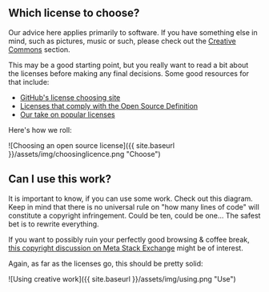 Which license to choose?
------------------------

Our advice here applies primarily to software. If you have something else in mind, such as pictures, music or such, please check out the [Creative Commons](/opensource/creative-commons) section.

This may be a good starting point, but you really want to read a bit about the licenses before making any final decisions. Some good resources for that include:

* [GitHub's license choosing site](http://choosealicense.com/)
* [Licenses that comply with the Open Source Definition](http://opensource.org/licenses)
* [Our take on popular licenses](/opensource/licenses)

Here's how we roll:

![Choosing an open source license]({{ site.baseurl }}/assets/img/choosinglicence.png "Choose")

Can I use this work?
--------------------

It is important to know, if you can use some work. Check out this diagram. Keep in mind that there is no universal rule on "how many lines of code" will constitute a copyright infringement. Could be ten, could be one... The safest bet is to rewrite everything.

If you want to possibly ruin your perfectly good browsing & coffee break, [this copyright discussion on Meta Stack Exchange](http://meta.stackexchange.com/questions/12527/do-i-have-to-worry-about-copyright-issues-for-code-posted-on-stack-overflow) might be of interest. 

Again, as far as the licenses go, this should be pretty solid:

![Using creative work]({{ site.baseurl }}/assets/img/using.png "Use")
